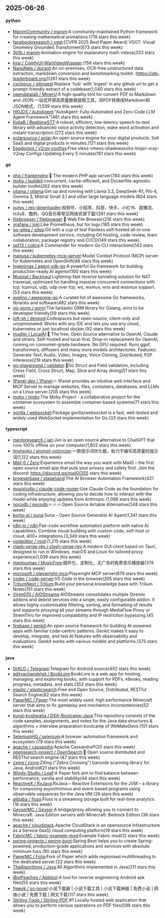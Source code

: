 ## 2025-06-26

#### python
* [ManimCommunity / manim](https://github.com/ManimCommunity/manim):A community-maintained Python framework for creating mathematical animations.(718 stars this week)
* [facebookresearch / vggt](https://github.com/facebookresearch/vggt):[CVPR 2025 Best Paper Award] VGGT: Visual Geometry Grounded Transformer(673 stars this week)
* [3b1b / manim](https://github.com/3b1b/manim):Animation engine for explanatory math videos(333 stars this week)
* [kijai / ComfyUI-WanVideoWrapper](https://github.com/kijai/ComfyUI-WanVideoWrapper):(156 stars this week)
* [NanoNets / docext](https://github.com/NanoNets/docext):An on-premises, OCR-free unstructured data extraction, markdown conversion and benchmarking toolkit. (https://idp-leaderboard.org/)(261 stars this week)
* [cyclotruc / gitingest](https://github.com/cyclotruc/gitingest):Replace 'hub' with 'ingest' in any github url to get a prompt-friendly extract of a codebase(1,040 stars this week)
* [opendatalab / MinerU](https://github.com/opendatalab/MinerU):A high-quality tool for convert PDF to Markdown and JSON.一站式开源高质量数据提取工具，将PDF转换成Markdown和JSON格式。(1,539 stars this week)
* [HKUDS / AutoAgent](https://github.com/HKUDS/AutoAgent):"AutoAgent: Fully-Automated and Zero-Code LLM Agent Framework"(461 stars this week)
* [KoljaB / RealtimeSTT](https://github.com/KoljaB/RealtimeSTT):A robust, efficient, low-latency speech-to-text library with advanced voice activity detection, wake word activation and instant transcription.(272 stars this week)
* [polarsource / polar](https://github.com/polarsource/polar):An open source engine for your digital products. Sell SaaS and digital products in minutes.(121 stars this week)
* [Epodonios / v2ray-configs](https://github.com/Epodonios/v2ray-configs):Free vless-vmess-shadowsocks-trojan-xray-V2ray Configs Updating Every 5 minutes(161 stars this week)

#### go
* [php / frankenphp](https://github.com/php/frankenphp):🧟 The modern PHP app server(780 stars this week)
* [moby / buildkit](https://github.com/moby/buildkit):concurrent, cache-efficient, and Dockerfile-agnostic builder toolkit(262 stars this week)
* [ollama / ollama](https://github.com/ollama/ollama):Get up and running with Llama 3.3, DeepSeek-R1, Phi-4, Gemma 3, Mistral Small 3.1 and other large language models.(804 stars this week)
* [putyy / res-downloader](https://github.com/putyy/res-downloader):视频号、小程序、抖音、快手、小红书、直播流、m3u8、酷狗、QQ音乐等常见网络资源下载!(281 stars this week)
* [filebrowser / filebrowser](https://github.com/filebrowser/filebrowser):📂 Web File Browser(216 stars this week)
* [grafana / loki](https://github.com/grafana/loki):Like Prometheus, but for logs.(185 stars this week)
* [go-gitea / gitea](https://github.com/go-gitea/gitea):Git with a cup of tea! Painless self-hosted all-in-one software development service, including Git hosting, code review, team collaboration, package registry and CI/CD(149 stars this week)
* [spf13 / cobra](https://github.com/spf13/cobra):A Commander for modern Go CLI interactions(143 stars this week)
* [manusa / kubernetes-mcp-server](https://github.com/manusa/kubernetes-mcp-server):Model Context Protocol (MCP) server for Kubernetes and OpenShift(48 stars this week)
* [Ingenimax / agent-sdk-go](https://github.com/Ingenimax/agent-sdk-go):A powerful Go framework for building production-ready AI agents!(100 stars this week)
* [Musixal / Backhaul](https://github.com/Musixal/Backhaul):Lightning-fast reverse tunneling solution for NAT traversal, optimized for handling massive concurrent connections with tcp, tcpmux, udp, udp over tcp, ws, wsmux, wss and wssmux support.(53 stars this week)
* [avelino / awesome-go](https://github.com/avelino/awesome-go):A curated list of awesome Go frameworks, libraries and software(482 stars this week)
* [go-gorm / gorm](https://github.com/go-gorm/gorm):The fantastic ORM library for Golang, aims to be developer friendly(59 stars this week)
* [loft-sh / devpod](https://github.com/loft-sh/devpod):Codespaces but open-source, client-only and unopinionated: Works with any IDE and lets you use any cloud, kubernetes or just localhost docker.(92 stars this week)
* [mudler / LocalAI](https://github.com/mudler/LocalAI):🤖 The free, Open Source alternative to OpenAI, Claude and others. Self-hosted and local-first. Drop-in replacement for OpenAI, running on consumer-grade hardware. No GPU required. Runs gguf, transformers, diffusers and many more models architectures. Features: Generate Text, Audio, Video, Images, Voice Cloning, Distributed, P2P inference(219 stars this week)
* [go-playground / validator](https://github.com/go-playground/validator):💯Go Struct and Field validation, including Cross Field, Cross Struct, Map, Slice and Array diving(51 stars this week)
* [1Panel-dev / 1Panel](https://github.com/1Panel-dev/1Panel):🔥 1Panel provides an intuitive web interface and MCP Server to manage websites, files, containers, databases, and LLMs on a Linux server.(205 stars this week)
* [moby / moby](https://github.com/moby/moby):The Moby Project - a collaborative project for the container ecosystem to assemble container-based systems(71 stars this week)
* [gorilla / websocket](https://github.com/gorilla/websocket):Package gorilla/websocket is a fast, well-tested and widely used WebSocket implementation for Go.(33 stars this week)

#### typescript
* [menloresearch / jan](https://github.com/menloresearch/jan):Jan is an open source alternative to ChatGPT that runs 100% offline on your computer(1,802 stars this week)
* [linshenkx / prompt-optimizer](https://github.com/linshenkx/prompt-optimizer):一款提示词优化器，助力于编写高质量的提示词(1,122 stars this week)
* [Mail-0 / Zero](https://github.com/Mail-0/Zero):Experience email the way you want with Mail0 – the first open source email app that puts your privacy and safety first. Join the discord: https://discord.gg/mail0(355 stars this week)
* [browserbase / stagehand](https://github.com/browserbase/stagehand):The AI Browser Automation Framework(421 stars this week)
* [musistudio / claude-code-router](https://github.com/musistudio/claude-code-router):Use Claude Code as the foundation for coding infrastructure, allowing you to decide how to interact with the model while enjoying updates from Anthropic.(1,068 stars this week)
* [nocodb / nocodb](https://github.com/nocodb/nocodb):🔥 🔥 🔥 Open Source Airtable Alternative(348 stars this week)
* [kortix-ai / suna](https://github.com/kortix-ai/suna):Suna - Open Source Generalist AI Agent(1,341 stars this week)
* [n8n-io / n8n](https://github.com/n8n-io/n8n):Fair-code workflow automation platform with native AI capabilities. Combine visual building with custom code, self-host or cloud, 400+ integrations.(3,349 stars this week)
* [voideditor / void](https://github.com/voideditor/void):(1,215 stars this week)
* [clash-verge-rev / clash-verge-rev](https://github.com/clash-verge-rev/clash-verge-rev):A modern GUI client based on Tauri, designed to run in Windows, macOS and Linux for tailored proxy experience(1,039 stars this week)
* [maotoumao / MusicFree](https://github.com/maotoumao/MusicFree):插件化、定制化、无广告的免费音乐播放器(378 stars this week)
* [microsoft / playwright-mcp](https://github.com/microsoft/playwright-mcp):Playwright MCP server(879 stars this week)
* [coder / code-server](https://github.com/coder/code-server):VS Code in the browser(205 stars this week)
* [TriliumNext / Trilium](https://github.com/TriliumNext/Trilium):Build your personal knowledge base with Trilium Notes(151 stars this week)
* [Viren070 / AIOStreams](https://github.com/Viren070/AIOStreams):AIOStreams consolidates multiple Stremio addons and debrid services into a single, easily configurable addon. It allows highly customisable filtering, sorting, and formatting of results and supports proxying all your streams through MediaFlow Proxy or StremThru for improved compatibility and IP restriction bypassing.(45 stars this week)
* [firebase / genkit](https://github.com/firebase/genkit):An open source framework for building AI-powered apps with familiar code-centric patterns. Genkit makes it easy to develop, integrate, and test AI features with observability and evaluations. Genkit works with various models and platforms.(375 stars this week)

#### java
* [DrKLO / Telegram](https://github.com/DrKLO/Telegram):Telegram for Android source(492 stars this week)
* [adityachandelgit / BookLore](https://github.com/adityachandelgit/BookLore):BookLore is a web app for hosting, managing, and exploring books, with support for PDFs, eBooks, reading progress, metadata, and stats.(352 stars this week)
* [elastic / elasticsearch](https://github.com/elastic/elasticsearch):Free and Open Source, Distributed, RESTful Search Engine(82 stars this week)
* [PaperMC / Paper](https://github.com/PaperMC/Paper):The most widely used, high performance Minecraft server that aims to fix gameplay and mechanics inconsistencies(52 stars this week)
* [kunal-kushwaha / DSA-Bootcamp-Java](https://github.com/kunal-kushwaha/DSA-Bootcamp-Java):This repository consists of the code samples, assignments, and notes for the Java data structures & algorithms + interview preparation bootcamp of WeMakeDevs.(101 stars this week)
* [SeleniumHQ / selenium](https://github.com/SeleniumHQ/selenium):A browser automation framework and ecosystem.(79 stars this week)
* [apache / cassandra](https://github.com/apache/cassandra):Apache Cassandra®(20 stars this week)
* [opensearch-project / OpenSearch](https://github.com/opensearch-project/OpenSearch):🔎 Open source distributed and RESTful search engine.(47 stars this week)
* [zxing / zxing](https://github.com/zxing/zxing):ZXing ("Zebra Crossing") barcode scanning library for Java, Android(21 stars this week)
* [Winds-Studio / Leaf](https://github.com/Winds-Studio/Leaf):A Paper fork aim to find balance between performance, vanilla and stability(44 stars this week)
* [ReactiveX / RxJava](https://github.com/ReactiveX/RxJava):RxJava – Reactive Extensions for the JVM – a library for composing asynchronous and event-based programs using observable sequences for the Java VM.(26 stars this week)
* [alibaba / fluss](https://github.com/alibaba/fluss):Fluss is a streaming storage built for real-time analytics.(16 stars this week)
* [GeyserMC / Geyser](https://github.com/GeyserMC/Geyser):A bridge/proxy allowing you to connect to Minecraft: Java Edition servers with Minecraft: Bedrock Edition.(36 stars this week)
* [apache / cloudstack](https://github.com/apache/cloudstack):Apache CloudStack is an opensource Infrastructure as a Service (IaaS) cloud computing platform(19 stars this week)
* [FabricMC / fabric-example-mod](https://github.com/FabricMC/fabric-example-mod):Example Fabric mod(12 stars this week)
* [spring-projects / spring-boot](https://github.com/spring-projects/spring-boot):Spring Boot helps you to create Spring-powered, production-grade applications and services with absolute minimum fuss.(90 stars this week)
* [PaperMC / Folia](https://github.com/PaperMC/Folia):Fork of Paper which adds regionised multithreading to the dedicated server.(22 stars this week)
* [TheAlgorithms / Java](https://github.com/TheAlgorithms/Java):All Algorithms implemented in Java(211 stars this week)
* [iBotPeaches / Apktool](https://github.com/iBotPeaches/Apktool):A tool for reverse engineering Android apk files(55 stars this week)
* [freeok / so-novel](https://github.com/freeok/so-novel):小说下载器 | 小说下载工具 | 小说下载神器 | 免费小说 | 网络小说 | 免费下载 | 网文下载(117 stars this week)
* [Stirling-Tools / Stirling-PDF](https://github.com/Stirling-Tools/Stirling-PDF):#1 Locally hosted web application that allows you to perform various operations on PDF files(598 stars this week)
